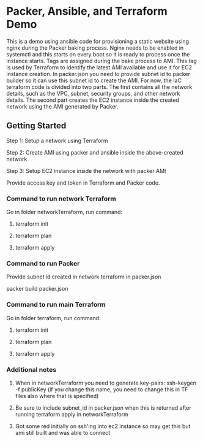 # Packer, Ansible, and Terraform Demo

This is a demo using ansible code for provisioning a static website using nginx during the Packer baking process. Nginx needs to be enabled in systemctl and this starts on every boot so it is ready to process once the instance starts. Tags are assigned during the bake process to AMI. This tag is used by Terraform to identify the latest AMI available and use it for EC2 instance creation. In packer.json you need to provide subnet id to packer builder so it can use this subnet id to create the AMI. For now, the IaC terraform code is divided into two parts. The first contains all the network details, such as the VPC, subnet, security groups, and other network details. The second part creates the EC2 instance inside the created network using the AMI generated by Packer.

## Getting Started

Step 1: Setup a network using Terraform

Step 2: Create AMI using packer and ansible inside the above-created network

Step 3: Setup EC2 instance inside the network with packer AMI

Provide access key and token in Terraform and Packer code.

### Command to run network Terraform

Go in folder networkTerraform, run command: 

1. terraform init

2. terraform plan

3. terraform apply

### Command to run Packer

Provide subnet id created in network terraform in packer.json

packer build packer.json

### Command to run main Terraform

Go in folder terraform, run command: 

1. terraform init

2. terraform plan

3. terraform apply

### Additional notes 

1. When in networkTerraform you need to generate key-pairs:  ssh-keygen -f publicKey (if you change this name, you need to change this in TF files also where that is specified)

2. Be sure to include subnet_id in packer.json when this is returned after running terraform apply in networkTerraform

3. Got some red initially on ssh'ing into ec2 instance so may get this but ami still built and was able to connect